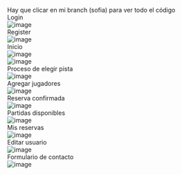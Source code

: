 Hay que clicar en mi branch (sofia) para ver todo el código <br>
Login <br>
![image](https://github.com/sofi131/padel/assets/91051075/6f12da98-9f6a-4aad-943c-38cca3cdf173)
<br>
Register <br>
![image](https://github.com/sofi131/padel/assets/91051075/2482af58-6971-4e42-a1f2-03d25ab7a426)
<br>
Inicio <br>
![image](https://github.com/sofi131/padel/assets/91051075/d7349801-f576-4a66-9c28-70d1d6c36dc5)
 <br>
![image](https://github.com/sofi131/padel/assets/91051075/6b4cb7a8-013b-481f-832f-9e9372f5c088)
 <br>
Proceso de elegir pista<br>
![image](https://github.com/sofi131/padel/assets/91051075/91315802-b0f1-4c1c-9f25-f586308e3d1c)
 <br>
Agregar jugadores<br>
![image](https://github.com/sofi131/padel/assets/91051075/5e59fd77-37fd-4390-95cf-9d3533606b7e)
 <br>
Reserva confirmada<br>
![image](https://github.com/sofi131/padel/assets/91051075/79c24c00-316c-4404-ada6-ae11b7167734)
 <br>
Partidas disponibles<br>
![image](https://github.com/sofi131/padel/assets/91051075/acf12352-13e7-404f-b7f3-59ee0f526bdb)
 <br>
Mis reservas<br>
![image](https://github.com/sofi131/padel/assets/91051075/24078bad-9cb0-4f58-a513-c653b1433e8a)
 <br>
Editar usuario<br>
![image](https://github.com/sofi131/padel/assets/91051075/b0def1c9-88ee-46a2-a6fb-2098824b7e22)
 <br>
Formulario de contacto<br>
![image](https://github.com/sofi131/padel/assets/91051075/2350a845-07df-404f-8271-dfaae9528338)
 <br>
